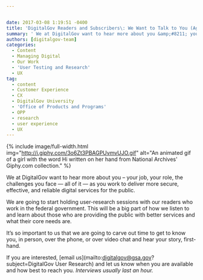 ```yaml
---


date: 2017-03-08 1:19:51 -0400
title: 'DigitalGov Readers and Subscribers\: We Want to Talk to You (Again)'
summary: ' We at DigitalGov want to hear more about you &amp;#8211; your job, your role, the challenges you face &mdash; all of it &mdash;&nbsp;as you work to deliver more secure, effective, and reliable digital'
authors: [digitalgov-team]
categories:
  - Content
  - Managing Digital
  - Our Work
  - 'User Testing and Research'
  - UX
tag:
  - content
  - Customer Experience
  - CX
  - DigitalGov University
  - 'Office of Products and Programs'
  - OPP
  - research
  - user experience
  - UX
---
```



{% include image/full-width.html img="http://i.giphy.com/3o6Zt3PBAGPUvmvUJO.gif" alt="An animated gif of a girl with the word Hi written on her hand from National Archives' Giphy.com collection." %}

We at DigitalGov want to hear more about you &#8211; your job, your role, the challenges you face — all of it — as you work to deliver more secure, effective, and reliable digital services for the public.

We are going to start holding user-research sessions with our readers who work in the federal government. This will be a big part of how we listen to and learn about those who are providing the public with better services and what their core needs are.

It’s  so important to us that we are going to carve out time to get to know you, in person, over the phone, or over video chat and hear your story, first-hand.

If you are interested, [email us](mailto:digitalgov@gsa.gov?subject=DigitalGov User Research) and let us know when you are available and how best to reach you. _Interviews usually last an hour._